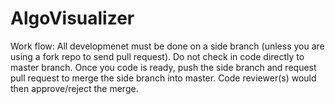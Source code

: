 # AlgoVisualizer


Work flow:
All developmenet must be done on a side branch (unless you are using a fork repo to send pull request). Do not check in code directly to master branch. Once you code is ready, push the side branch and request pull request to merge the side branch into master. Code reviewer(s) would then approve/reject the merge.

